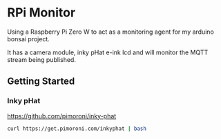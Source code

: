 # RPi Monitor

Using a Raspberry Pi Zero W to act as a monitoring agent for my arduino bonsai project.

It has a camera module, inky pHat e-ink lcd and will monitor the MQTT stream being published.

## Getting Started

### Inky pHat

https://github.com/pimoroni/inky-phat

```bash
curl https://get.pimoroni.com/inkyphat | bash
```
